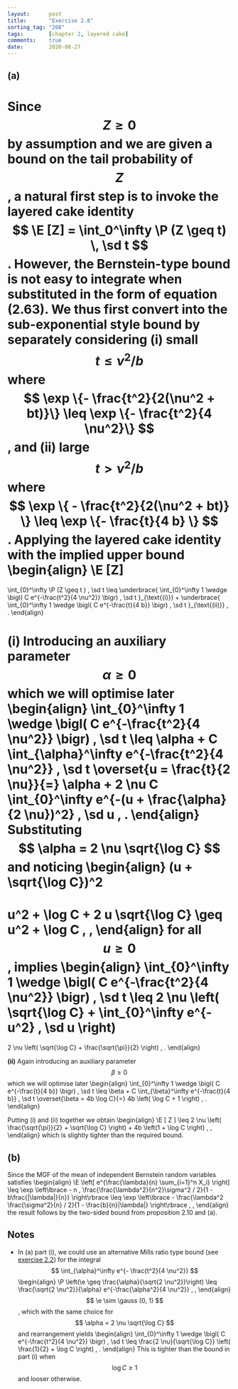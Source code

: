 ```yaml
---
layout:      post
title:       "Exercise 2.8"
sorting_tag: "208"
tags:        [chapter 2, layered cake]
comments:    true
date:        2020-08-27
---
```


## (a)

Since $$ Z \geq 0 $$ by assumption and we are given a bound on the tail
probability of $$ Z $$, a natural first step is to invoke the layered cake
identity $$ \E [Z] = \int_0^\infty \P (Z \geq t) \, \sd t $$. However, the
Bernstein-type bound is not easy to integrate when substituted in the form of
equation (2.63). We thus first convert into the sub-exponential style bound
by separately considering (i) small $$ t \leq \nu^2 / b $$ where
$$ \exp \{- \frac{t^2}{2(\nu^2 + bt)}\} \leq \exp \{- \frac{t^2}{4 \nu^2}\} $$,
and (ii) large $$ t > \nu^2 / b $$ where
$$ \exp \{ - \frac{t^2}{2(\nu^2 + bt)} \} \leq \exp \{- \frac{t}{4 b} \} $$.
Applying the layered cake identity with the implied upper bound
\begin{align}
  \E [Z]
  =
  \int\_{0}^\infty
    \P (Z \geq t ) \, \sd t
  \leq
  \underbrace{
  \int\_{0}^\infty
    1 \wedge \bigl( C e^{-\frac{t^2}{4 \nu^2}} \bigr)
    \, \sd t
  }\_{\text{(i)}}
  +
  \underbrace{
  \int\_{0}^\infty
    1 \wedge \bigl( C e^{-\frac{t}{4 b}} \bigr)
    \, \sd t
  }\_{\text{(ii)}}
  \, .
\end{align}


__(i)__
Introducing an auxiliary parameter $$ \alpha \geq 0 $$ which we will optimise
later
\begin{align}
  \int\_{0}^\infty
    1 \wedge \bigl( C e^{-\frac{t^2}{4 \nu^2}} \bigr)
    \, \sd t
  \leq
  \alpha
  +
  C
  \int\_{\alpha}^\infty
    e^{-\frac{t^2}{4 \nu^2}}
    \, \sd t
  \overset{u = \frac{t}{2 \nu}}{=}
  \alpha
  +
  2 \nu C
  \int\_{0}^\infty
    e^{-(u + \frac{\alpha}{2 \nu})^2}
    \, \sd u
  \, .
\end{align}
Substituting $$ \alpha = 2 \nu \sqrt{\log C} $$ and noticing
\begin{align}
  (u + \sqrt{\log C})^2
  =
  u^2
  +
  \log C
  +
  2 u \sqrt{\log C}
  \geq
  u^2 + \log C
  \, ,
\end{align}
for all $$ u \geq 0 $$, implies
\begin{align}
  \int\_{0}^\infty
    1 \wedge \bigl( C e^{-\frac{t^2}{4 \nu^2}} \bigr)
    \, \sd t
  \leq
  2 \nu \left(
    \sqrt{\log C}
    +
    \int\_{0}^\infty e^{- u^2} \, \sd u
  \right)
  =
  2 \nu \left(
    \sqrt{\log C} + \frac{\sqrt{\pi}}{2}
  \right)
  \, .
\end{align}

__(ii)__ Again introducing an auxiliary parameter
$$ \beta \geq 0 $$ which we will optimise later
\begin{align}
  \int\_{0}^\infty
    1 \wedge \bigl( C e^{-\frac{t}{4 b}} \bigr)
    \, \sd t
  \leq
  \beta
  +
  C \int\_{\beta}^\infty
    e^{-\frac{t}{4 b}}
    \, \sd t
  \overset{\beta = 4b \log C}{=}
  4b \left( \log C + 1 \right)
  \, .
\end{align}

Putting (i) and (ii) together we obtain
\begin{align}
  \E [ Z ]
  \leq
  2 \nu \left( \frac{\sqrt{\pi}}{2} +  \sqrt{\log C} \right)
  +
  4b \left(1 + \log C \right)
  \, ,
\end{align}
which is slightly tighter than the required bound.

## (b)

Since the MGF of the mean of independent Bernstein random variables satisfies
\begin{align}
  \E \left[
    e^{\frac{\lambda}{n} \sum\_{i=1}^n X_i}
  \right]
  \leq
  \exp \left\lbrace
    - n \, \frac{\frac{\lambda^2}{n^2}\sigma^2 / 2}{1 - b\frac{|\lambda|}{n}}
  \right\rbrace
  \leq
  \exp \left\lbrace
    - \frac{\lambda^2 \frac{\sigma^2}{n} / 2}{1 - \frac{b}{n}|\lambda|}
  \right\rbrace
  \, ,
\end{align}
the result follows by the two-sided bound from proposition 2.10 and (a).



## Notes

- In (a) part (i), we could use an alternative Mills ratio type bound
(see [exercise 2.2](https://high-dimensional-statistics.github.io/2020/07/25/exercise-2.2.html))
for the integral $$ \int_{\alpha}^\infty e^{- \frac{t^2}{4 \nu^2}} $$
\begin{align}
  \P \left(\e \geq \frac{\alpha}{\sqrt{2 \nu^2}}\right)
  \leq
  \frac{\sqrt{2 \nu^2}}{\alpha}
  e^{-\frac{\alpha^2}{4 \nu^2}}
  \, ,
\end{align}
$$ \e \sim \gauss (0, 1) $$, which with the same choice for
$$ \alpha = 2 \nu \sqrt{\log C} $$ and rearrangement yields
\begin{align}
  \int\_{0}^\infty
    1 \wedge \bigl( C e^{-\frac{t^2}{4 \nu^2}} \bigr)
    \, \sd t
  \leq
  \frac{2 \nu}{\sqrt{\log C}} \left(
    \frac{1}{2} + \log C
  \right)
  \, .
\end{align}
This is tighter than the bound in part (i) when $$ \log C \geq 1 $$ and looser
otherwise.
